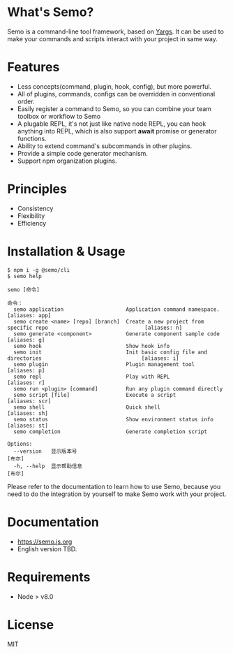 # What's Semo?

Semo is a command-line tool framework, based on [Yargs](https://www.npmjs.com/package/yargs). It can be used to make your commands and scripts interact with your project in same way.

# Features

- Less concepts(command, plugin, hook, config), but more powerful.
- All of plugins, commands, configs can be overridden in conventional order.
- Easily register a command to Semo, so you can combine your team toolbox or workflow to Semo
- A plugable REPL, it's not just like native node REPL, you can hook anything into REPL, which is also support **await** promise or generator functions.
- Ability to extend command's subcommands in other plugins.
- Provide a simple code generator mechanism.
- Support npm organization plugins.

# Principles

- Consistency
- Flexibility
- Efficiency

# Installation & Usage

```
$ npm i -g @semo/cli
$ semo help

semo [命令]

命令：
  semo application                    Application command namespace.                                      [aliases: app]
  semo create <name> [repo] [branch]  Create a new project from specific repo                               [aliases: n]
  semo generate <component>           Generate component sample code                                        [aliases: g]
  semo hook                           Show hook info
  semo init                           Init basic config file and directories                                [aliases: i]
  semo plugin                         Plugin management tool                                                [aliases: p]
  semo repl                           Play with REPL                                                        [aliases: r]
  semo run <plugin> [command]         Run any plugin command directly
  semo script [file]                  Execute a script                                                    [aliases: scr]
  semo shell                          Quick shell                                                          [aliases: sh]
  semo status                         Show environment status info                                         [aliases: st]
  semo completion                     Generate completion script

Options:
  --version   显示版本号                                                                                          [布尔]
  -h, --help  显示帮助信息                                                                                        [布尔]

```

Please refer to the documentation to learn how to use Semo, because you need to do the integration by yourself to make Semo work with your project.

# Documentation

- https://semo.js.org
- English version TBD.

# Requirements

- Node > v8.0

# License

MIT
